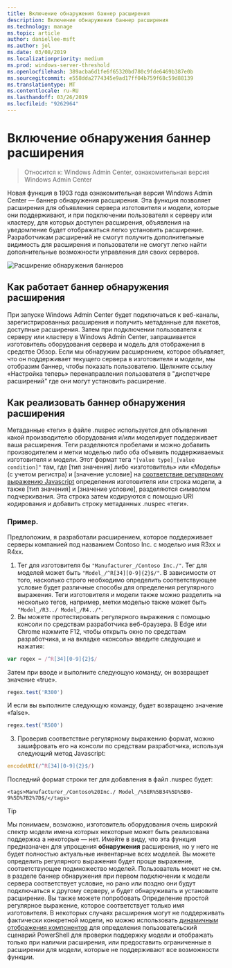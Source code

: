 ```yaml
---
title: Включение обнаружения баннер расширения
description: Включение обнаружения баннер расширения
ms.technology: manage
ms.topic: article
author: daniellee-msft
ms.author: jol
ms.date: 03/08/2019
ms.localizationpriority: medium
ms.prod: windows-server-threshold
ms.openlocfilehash: 389acba6d1fe6f65320bd780c9fde6469b387e0b
ms.sourcegitcommit: e558dda2774345e9ad17ff04b759f68c59d88139
ms.translationtype: MT
ms.contentlocale: ru-RU
ms.lasthandoff: 03/26/2019
ms.locfileid: "9262964"
---
```

# Включение обнаружения баннер расширения #

>Относится к: Windows Admin Center, ознакомительная версия Windows Admin Center

Новая функция в 1903 года ознакомительная версия Windows Admin Center — баннер обнаружения расширения. Эта функция позволяет расширения для объявления сервера изготовителя и модели, которые они поддерживают, и при подключении пользователя к серверу или кластеру, для которых доступен расширения, объявления на уведомление будет отображаться легко установить расширение. Разработчикам расширений не смогут получить дополнительные видимость для расширения и пользователи не смогут легко найти дополнительные возможности управления для своих серверов.

![Расширение обнаружения баннеров](../../media/extend-guides-extension-discovery-banner/extension-discovery-banner.png)

## Как работает баннер обнаружения расширения ##

При запуске Windows Admin Center будет подключаться к веб-каналы, зарегистрированных расширения и получить метаданные для пакетов, доступные расширения. Затем при подключении пользователя к серверу или кластеру в Windows Admin Center, запрашивается изготовитель оборудования сервера и модель для отображения в средстве Обзор. Если мы обнаружим расширением, которое объявляет, что он поддерживает текущего сервера в изготовителя и модели, мы отобразим баннер, чтобы показать пользователю. Щелкните ссылку «Настройка теперь» перенаправления пользователя в "диспетчере расширений" где они могут установить расширение.

## Как реализовать баннер обнаружения расширения ##

Метаданные «теги» в файле .nuspec используется для объявления какой производителю оборудования и/или моделирует поддерживает ваша расширения. Теги разделяются пробелами и можно добавить производителем и метки моделью либо оба объявить поддерживаемых изготовителя и модели. Этот формат тега ``"[value type]_[value condition]"`` там, где [тип значения] либо «изготовитель» или «Модель» (с учетом регистра) и [значение условие] на [соответствие регулярному выражению Javascript](https://developer.mozilla.org/en-US/docs/Web/JavaScript/Guide/Regular_Expressions) определения изготовителя или строка модели, а также [тип значения] и [значение условие], разделяются символом подчеркивания. Эта строка затем кодируются с помощью URI кодирования и добавить строку метаданных .nuspec «теги».

### Пример. ###

Предположим, я разработали расширением, которое поддерживает серверы компанией под названием Contoso Inc. с моделью имя R3xx и R4xx.

1. Тег для изготовителя бы ``"Manufacturer_/Contoso Inc./"``. Тег для моделей может быть ``"Model_/^R[34][0-9]{2}$/"``. В зависимости от того, насколько строго необходимо определить соответствующее условие будет различные способы для определения регулярного выражения. Теги изготовителя и модели также можно разделить на несколько тегов, например, метки моделью также может быть ``"Model_/R3../ Model_/R4../"``.
2. Вы можете протестировать регулярного выражения с помощью консоли по средствам разработчика веб-браузера. В Edge или Chrome нажмите F12, чтобы открыть окно по средствам разработчика, и на вкладке «консоль» введите следующие и нажатия:

```javascript
var regex = /^R[34][0-9]{2}$/
```

Затем при вводе и выполните следующую команду, он возвращает значение «true».

```javascript
regex.test('R300')
```

И если вы выполните следующую команду, будет возвращено значение «false».

```javascript
regex.test('R500')
```

3. Проверив соответствие регулярному выражению формат, можно зашифровать его на консоли по средствам разработчика, используя следующий метод Javascript:

```javascript
encodeURI(/^R[34][0-9]{2}$/)
```

Последний формат строки тег для добавления в файл .nuspec будет:

```
<tags>Manufacturer_/Contoso%20Inc./ Model_/%5ER%5B34%5D%5B0-9%5D%7B2%7D$/</tags>
```

> [!Tip]
> Мы понимаем, возможно, изготовитель оборудования очень широкий спектр модели имена которых некоторые может быть реализована поддержка а некоторые — нет. Имейте в виду, что эта функция предназначен для упрощения **обнаружения** расширения, но у него не будет полностью актуальные инвентарные всех моделей. Вы можете определить регулярного выражения будет проще выражение, соответствующее подмножество моделей. Пользователь может не см. в разделе баннер обнаружения при первом подключении к модели сервера соответствует условие, но рано или поздно они будут подключаться к другому серверу, и будет обнаруживать и установите расширение. Вы также можете попробовать Определение простой регулярное выражение, которое соответствует только имя изготовителя. В некоторых случаях расширения могут не поддерживать фактически конкретной модели, но можно использовать [динамичным отображения компонентов](./dynamic-tool-display.md) для определения пользовательский сценарий PowerShell для проверки поддержку модели и отображать только при наличии расширения, или предоставить ограниченные в расширении для модели, которые не поддерживают все возможности функции.